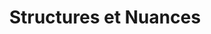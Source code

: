---
title: "Structures et Nuances"
url: /vannes/structures-et-nuances/
shop: décoration intérieure
---